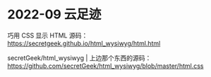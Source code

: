 # 2022-09 云足迹

巧用 CSS 显示 HTML 源码：
https://secretgeek.github.io/html_wysiwyg/html.html

secretGeek/html_wysiwyg | 上边那个东西的源码：
https://github.com/secretGeek/html_wysiwyg/blob/master/html.css

